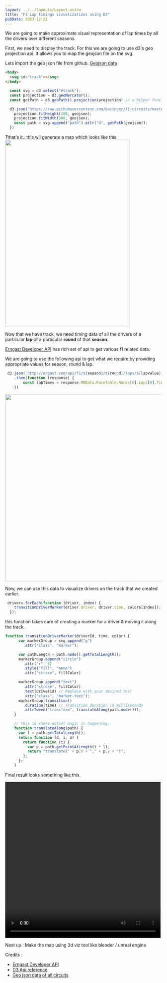 ```yaml
---
layout: ../../layouts/Layout.astro
title: "F1 Lap timings vizualizations using D3"
pubDate: 2023-12-22
---
```

We are going to make approximate visual representation of lap times by all the drivers over different seasons.

First, we need to display the track. For this we are going to use d3's geo projection api.
It allows you to map the geojson file on the svg.

Lets import the geo json file from github. 
[Geojson data](https://raw.githubusercontent.com/bacinger/f1-circuits/master/circuits)

```html
<body>
  <svg id="track"></svg>
</body>
```

```javascript
  const svg = d3.select("#track");
  const projection = d3.geoMercator();
  const getPath = d3.geoPath().projection(projection) // a helper function to get the path from the projected data.

  d3.json("https://raw.githubusercontent.com/bacinger/f1-circuits/master/circuits/gb-1948.geojson").then(function (geojson) {
    projection.fitHeight(200, geojson);
    projection.fitWidth(300, geojson);
    const path = svg.append("path").attr("d", getPath(geojson));
  })
```

Tthat's it.. this wil generate a map which looks like this
<img src="/images/track.png"  width="400" height="600" />

Now that we have track, we need timing data of all the drivers of a particular <b>lap</b> of a particular <b>round</b> of that <b>season</b>.

[Erngast Developer API](http://ergast.com/mrd/) has rich set of api to get various f1 related data.

We are going to use the following api to get what we require by providing appropriate values for season, round & lap.

```javascript
 d3.json(`http://ergast.com/api/f1/${season}/${round}/laps/${lapvalue}.json`)
    .then(function (response) {
        const lapTimes = response.MRData.RaceTable.Races[0].Laps[0].Timings;
    })
```

<img src="/images/timings.png"  width="800" height="600" />

Now, we can use this data to visualize drivers on the track that we created earlier.

```javascript
 drivers.forEach(function (driver, index) {
    transitionDriverMarker(driver.driver, driver.time, colors[index]);
  });
```

this function takes care of creating a marker for a driver & moving it along the track.

```javascript
function transitionDriverMarker(driverId, time, color) {
      var markerGroup = svg.append("g")
        .attr("class", "marker");

      var pathLength = path.node().getTotalLength();
      markerGroup.append("circle")
        .attr("r", 8)
        .style("fill", "none")
        .attr("stroke", fillColor)

      markerGroup.append("text")
        .attr("stroke", fillColor)
        .text(driverId) // Replace with your desired text
        .attr("class", "marker-text");
      markerGroup.transition()
        .duration(time) // Transition duration in milliseconds
        .attrTween("transform", translateAlong(path.node()));
    }

    // this is where actual magic is happening..
    function translateAlong(path) {
      var l = path.getTotalLength();
      return function (d, i, a) {
        return function (t) {
          var p = path.getPointAtLength(t * l);
          return "translate(" + p.x + "," + p.y + ")";
        };
      };
    }
```

Final result looks something like this.

<video width="500" height="500" controls>
  <source src="/videos/updated.mov">
  Your browser does not support the video tag.
</video>

Next up :
  Make the map using 3d viz tool like blender / unreal engine.

Credits :

- [Erngast Developer API](http://ergast.com/mrd/)
- [D3 Api reference](https://github.com/d3/d3/blob/main/API.md)
- [Geo json data of all circuits](https://github.com/bacinger/f1-circuits/tree/master/circuits)
